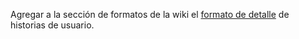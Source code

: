 Agregar a la sección de formatos de la wiki el [formato de detalle](MT1PEA-FM-DetalleHU) de historias de usuario. 
